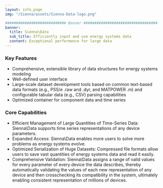 ```yaml
---
layout: info_page
img: "/Sienna/assets/Sienna-Data-logo.png"

############################ Banner ##################################
banner:
  title: Sienna\Data
  sub_title: Efficiently input and use energy systems data
  content: Exceptional performance for large data
---
```


### Key Features

- Comprehensive, extensible library of data structures for energy systems modeling
- Well-defined user interface
- Large-scale dataset development tools based on common text-based data formats (e.g., PSS/e .raw and .dyr, and MATPOWER .m) and configurable tabular data (e.g., CSV)
parsing capabilities
- Optimized container for component data and time series

### Core Capabilities

- Efficient Management of Large Quantities of Time-Series Data: Sienna\Data supports time series representations of any device parameters.
- Expanded Access: Sienna\Data enables more users to solve more problems as energy systems evolve.
- Optimized Serialization of Huge Datasets: Compressed file formats allow users to save vast quantities of energy systems data and read it easily.
- Comprehensive Validation: Sienna\Data assigns a range of valid values for every parameter of every device the data describes, thereby automatically validating the values of each new representation of any device and then crosschecking its compatibility in the system, ultimately enabling consistent representation of millions of devices.